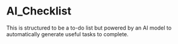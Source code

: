 # AI_Checklist
This is structured to be a to-do list but powered by an AI model to automatically generate useful tasks to complete.
